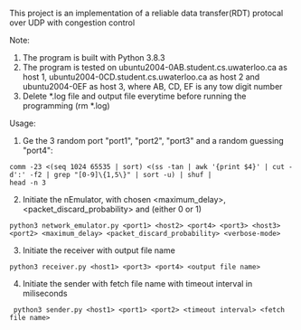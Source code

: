 This project is an implementation of a reliable data transfer(RDT) protocal over UDP with congestion control

Note:
1. The program is built with Python 3.8.3 
2. The program is tested on ubuntu2004-0AB.student.cs.uwaterloo.ca as host 1, ubuntu2004-0CD.student.cs.uwaterloo.ca as host 2 and ubuntu2004-0EF as host 3, where AB, CD, EF is any tow digit number
3. Delete *.log file and output file everytime before running the programming (rm *.log)

Usage:
1. Ge the 3 random port "port1", "port2", "port3" and a random guessing "port4":
```
comm -23 <(seq 1024 65535 | sort) <(ss -tan | awk '{print $4}' | cut -d':' -f2 | grep "[0-9]\{1,5\}" | sort -u) | shuf | 
head -n 3
```

2. Initiate the nEmulator, with chosen <maximum_delay>, <packet_discard_probability> and <verbose-mode> (either 0 or 1)
```
python3 network_emulator.py <port1> <host2> <port4> <port3> <host3> <port2> <maximum_delay> <packet_discard_probability> <verbose-mode>
```

3. Initiate the receiver with output file name
```
python3 receiver.py <host1> <port3> <port4> <output file name>
```

4. Initiate the sender with fetch file name with timeout interval in miliseconds
```
 python3 sender.py <host1> <port1> <port2> <timeout interval> <fetch file name>
```